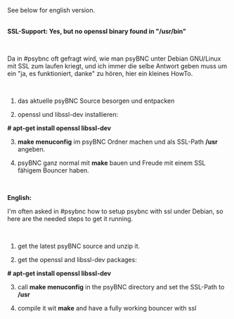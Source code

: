 <html><body><p>See below for english version.<br>

<br>

<strong>SSL-Support: Yes, but no openssl binary found in "/usr/bin"</strong><br>

<br>

Da in #psybnc oft gefragt wird, wie man psyBNC unter Debian GNU/Linux mit SSL zum laufen kriegt, und ich immer die selbe Antwort geben muss um ein "ja, es funktioniert, danke" zu hören, hier ein kleines HowTo.<br>

<br>

1. das aktuelle psyBNC Source besorgen und entpacken<br>

2. openssl und libssl-dev installieren:<br>

<strong># apt-get install openssl libssl-dev</strong><br>

3. <strong>make menuconfig</strong> im psyBNC Ordner machen und als SSL-Path <strong>/usr</strong> angeben.<br>

4. psyBNC ganz normal mit <strong>make</strong> bauen und Freude mit einem SSL fähigem Bouncer haben.<br>

<br>

<strong>English:</strong><br>

I'm often asked in #psybnc how to setup psybnc with ssl under Debian, so here are the needed steps to get it running.<br>

<br>

1. get the latest psyBNC source and unzip it.<br>

2. get the openssl and libssl-dev packages:<br>

<strong># apt-get install openssl libssl-dev</strong><br>

3. call <strong>make menuconfig</strong> in the psyBNC directory and set the SSL-Path to <strong>/usr</strong><br>

4. compile it wit <strong>make</strong> and have a fully working bouncer with ssl</p></body></html>